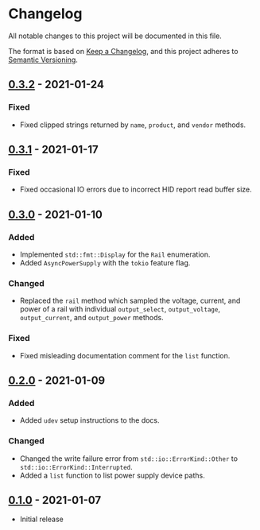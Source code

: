 # Changelog
All notable changes to this project will be documented in this file.

The format is based on [Keep a Changelog](https://keepachangelog.com/en/1.0.0/),
and this project adheres to [Semantic Versioning](https://semver.org/spec/v2.0.0.html).

## [0.3.2] - 2021-01-24
### Fixed
- Fixed clipped strings returned by `name`, `product`, and `vendor` methods.

## [0.3.1] - 2021-01-17
### Fixed
- Fixed occasional IO errors due to incorrect HID report read buffer size.

## [0.3.0] - 2021-01-10
### Added
- Implemented `std::fmt::Display` for the `Rail` enumeration.
- Added `AsyncPowerSupply` with the `tokio` feature flag.

### Changed
- Replaced the `rail` method which sampled the voltage, current, and power of a
  rail with individual `output_select`, `output_voltage`, `output_current`, and
  `output_power` methods.

### Fixed
- Fixed misleading documentation comment for the `list` function.

## [0.2.0] - 2021-01-09
### Added
- Added `udev` setup instructions to the docs.

### Changed
- Changed the write failure error from `std::io::ErrorKind::Other` to
  `std::io::ErrorKind::Interrupted`.
- Added a `list` function to list power supply device paths.

## [0.1.0] - 2021-01-07
- Initial release

[Unreleased]: https://github.com/newAM/corsairmi-rs/compare/v0.3.2...HEAD
[0.3.2]: https://github.com/newAM/corsairmi-rs/compare/v0.3.1...v0.3.2
[0.3.1]: https://github.com/newAM/corsairmi-rs/compare/v0.3.0...v0.3.1
[0.3.0]: https://github.com/newAM/corsairmi-rs/compare/v0.2.0...v0.3.0
[0.2.0]: https://github.com/newAM/corsairmi-rs/compare/v0.1.0...v0.2.0
[0.1.0]: https://github.com/newAM/corsairmi-rs/releases/tag/v0.1.0

